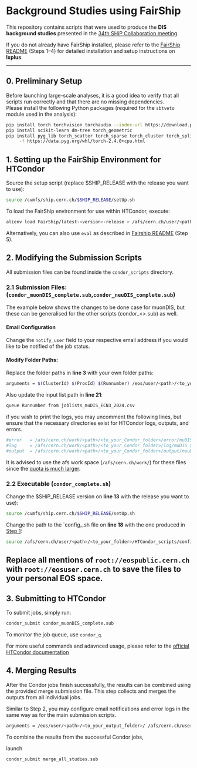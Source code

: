 # Background Studies using **FairShip**

This repository contains scripts that were used to produce the **DIS background studies** presented in the [34th SHiP Collaboration meeting](https://indico.cern.ch/event/1578670/contributions/6689107/attachments/3137319/5568518/Status_MuonDIS_nuDIS.pdf). 

If you do not already have FairShip installed, please refer to the [FairShip README](https://github.com/ShipSoft/FairShip?tab=readme-ov-file#build-instructions-using-cvmfs) (Steps 1–4) for detailed installation and setup instructions on **lxplus**.

---

## 0. Preliminary Setup

Before launching large-scale analyses, it is a good idea to verify that all scripts run correctly and that there are no missing dependencies.  
Please install the following Python packages (required for the `sbtveto` module used in the analysis):

```bash
pip install torch torchvision torchaudio --index-url https://download.pytorch.org/whl/cpu
pip install scikit-learn dm-tree torch_geometric
pip install pyg_lib torch_scatter torch_sparse torch_cluster torch_spline_conv \
     -f https://data.pyg.org/whl/torch-2.4.0+cpu.html
```

## 1. Setting up the FairShip Environment for HTCondor

Source the setup script (replace \$SHIP_RELEASE with the release you want to use):
```bash
source /cvmfs/ship.cern.ch/$SHIP_RELEASE/setUp.sh
```
To load the FairShip environment for use within HTCondor, execute:
```bash
alienv load FairShip/latest-<version>-release > /afs/cern.ch/user/<path>/<to_your_folder>/HTCondor_scripts/config_<version>.sh
```
Alternatively, you can also use `eval` as described in [Fairship README](https://github.com/ShipSoft/FairShip?tab=readme-ov-file#build-instructions-using-cvmfs) (Step 5).


## 2. Modifying the Submission Scripts

All submission files can be found inside the `condor_scripts` directory.

### 2.1  Submission Files: (`condor_muonDIS_complete.sub`,`condor_neuDIS_complete.sub`)

The example below shows the changes to be done case for muonDIS, but these can be generalised for the other scripts (condor_<>.sub) as well.

#### Email Configuration

Change the `notify_user` field to your respective email address if you would like to be notified of the job status. 

#### Modify Folder Paths:

Replace the folder paths in **line 3** with your own folder paths:

```bash
arguments = $(ClusterId) $(ProcId) $(Runnumber) /eos/user/<path>/<to_your_output_folder>/ /afs/cern.ch/user/<path>/<to_the_cloned_repository>/ muonDIS
```
Also update the input list path in **line 21**:

```bash
queue Runnumber from joblists_muDIS_ECN3_2024.csv
```

if you wish to print the logs, you may uncomment the following lines, but ensure that the necessary directories exist for HTCondor logs, outputs, and errors.

```bash
#error   = /afs/cern.ch/work/<path>/<to_your_Condor_folder>/error/muDIS_$(ClusterId).$(ProcId).err
#log     = /afs/cern.ch/work/<path>/<to_your_Condor_folder>/log/muDIS_$(ClusterId).$(ProcId).log
#output  = /afs/cern.ch/work/<path>/<to_your_Condor_folder>/output/neuDIS_$(ClusterId).$(ProcId).out
```
It is advised to use the afs work space (`/afs/cern.ch/work/`) for these files since the [quota is much larger](https://resources.web.cern.ch/resources/Manage/ListServices.aspx).


### 2.2 Executable (`condor_complete.sh`)

Change the \$SHiP_RELEASE version on **line 13** with the release you want to use):
```bash
source /cvmfs/ship.cern.ch/$SHIP_RELEASE/setUp.sh
```
Change the path to the `config_<version>.sh file on **line 18** with the one produced in [Step 1]():
```bash
source /afs/cern.ch/user/<path>/<to_your_folder>/HTCondor_scripts/config_<version>.sh
```
Replace all mentions of  `root://eospublic.cern.ch` with `root://eosuser.cern.ch` to save the files to your personal EOS space.
---

## 3. Submitting to HTCondor
To submit jobs, simply run:

```bash
condor_submit condor_muonDIS_complete.sub
```
To monitor the job queue, use `condor_q`. 

For more useful commands and adavnced usage, please refer to the [official HTCondor documentation](https://htcondor.readthedocs.io/en/latest/)


## 4. Merging Results

After the Condor jobs finish successfully, the results can be combined using the provided merge submission file.
This step collects and merges the outputs from all individual jobs.

Similar to Step 2, you may configure email notifications and error logs in the same way as for the main submission scripts.

```bash
arguments = /eos/user/<path>/<to_your_output_folder>/ /afs/cern.ch/user/<path>/<to_the_cloned_repository>/ /afs/cern.ch/<path>/<to_directory_for_merged_outputs>/
```

To combine the results from the successful Condor jobs,

launch
```bash
condor_submit merge_all_studies.sub
```



